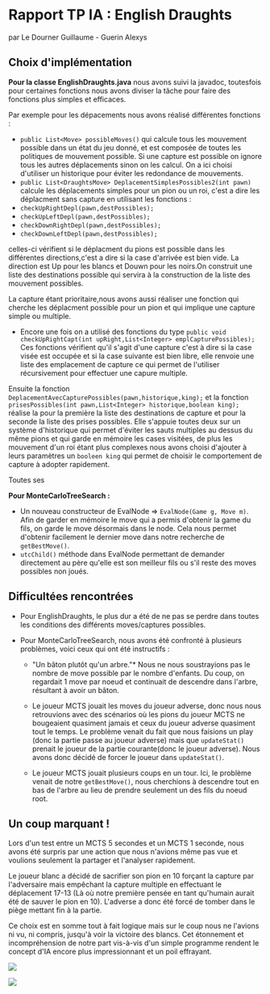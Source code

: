 # Rapport TP IA : English Draughts

par Le Dourner Guillaume - Guerin Alexys

## Choix d'implémentation

**Pour la classe EnglishDraughts.java** nous avons suivi la javadoc, toutesfois pour certaines fonctions nous avons diviser la tâche pour faire des fonctions plus simples et efficaces.

Par exemple pour les dépacements nous avons réalisé différentes fonctions :

* `public List<Move> possibleMoves()` qui calcule tous les mouvement possible dans un état du jeu donné, et est composée de toutes les politiques de mouvement possible. Si une capture est possible on ignore tous les autres déplacements sinon on les calcul. On a ici choisi d'utiliser un historique pour éviter les redondance de mouvements.
* `public List<DraughtsMove> DeplacementSimplesPossibles2(int pawn)` calcule les déplacements simples pour un pion ou un roi, c'est a dire les déplacment sans capture en utilisant les fonctions : 
* `checkUpRightDepl(pawn,destPossibles);`
* `checkUpLeftDepl(pawn,destPossibles);`
* `checkDownRightDepl(pawn,destPossibles);`
* `checkDownLeftDepl(pawn,destPossibles);`

celles-ci vérifient si le déplacment du pions est possible dans les différentes directions,c'est a dire si la case d'arrivée est bien vide. La direction est Up pour les blancs et Douwn pour les noirs.On construit une liste des destinations possible qui servira à la construction de la liste des mouvement possibles.

La capture étant prioritaire,nous avons aussi réaliser une fonction qui cherche les déplacment possible pour un pion et qui implique une capture simple ou multiple.

* Encore une fois on a utilisé des fonctions du type 
`public void checkUpRightCapt(int upRight,List<Integer> emplCapturePossibles);`
Ces fonctions vérifient qu'il s'agit d'une capture c'est à dire si la case visée est occupée et si la case suivante est bien libre, elle renvoie une liste des emplacement de capture ce qui permet de l'utiliser récursivement pour effectuer une capure multiple.

Ensuite la fonction `DeplacementAvecCapturePossibles(pawn,historique,king);` et la fonction `prisesPossibles(int pawn,List<Integer> historique,boolean king);` réalise la pour la première la liste des destinations de capture et pour la seconde la liste des prises possibles. Elle s'appuie toutes deux sur un système d'historique qui permet d'éviter les sauts multiples au dessus du même pions et qui garde en mémoire les cases visitées, de plus les mouvement d'un roi étant plus complexes nous avons choisi d'ajouter à leurs paramètres un `booleen king` qui permet de choisir le comportement de capture à adopter rapidement.

Toutes ses



**Pour MonteCarloTreeSearch :**
* Un nouveau constructeur de EvalNode => `EvalNode(Game g, Move m)`. Afin de garder en mémoire le move qui a permis d'obtenir la game du fils, on garde le move désormais dans le node. Cela nous permet d'obtenir facilement le dernier move dans notre recherche de `getBestMove()`.
* `utcChild()` méthode dans EvalNode permettant de demander directement au père qu'elle est son meilleur fils ou s'il reste des moves possibles non joués.
   
 




## Difficultées rencontrées

* Pour EnglishDraughts, le plus dur a été de ne pas se perdre dans toutes les conditions des différents moves/captures possibles.

* Pour MonteCarloTreeSearch, nous avons été confronté à plusieurs problèmes, voici ceux qui ont été instructifs  :
    * "Un bâton plutôt qu'un arbre."* Nous ne nous soustrayions pas le nombre de move possible par le nombre d'enfants. Du coup, on regardait 1 move par noeud et continuait de descendre dans l'arbre, résultant à avoir un bâton.
    
    * Le joueur MCTS jouait les moves du joueur adverse, donc nous nous retrouvions avec des scénarios où les pions du joueur MCTS ne bougeaient quasiment jamais et ceux du joueur adverse quasiment tout le temps. Le problème venait du fait que nous faisions un play (donc la partie passe au joueur adverse) mais que `updateStat()` prenait le joueur de la partie courante(donc le joueur adverse). Nous avons donc décidé de forcer le joueur dans `updateStat()`.
    
    * Le joueur MCTS jouait plusieurs coups en un tour. Ici, le problème venait de notre `getBestMove()`, nous cherchions à descendre tout en bas de l'arbre au lieu de prendre seulement un des fils du noeud root.

    
## Un coup marquant !

Lors d'un test entre un MCTS 5 secondes et un MCTS 1 seconde, nous avons été surpris par une action que nous n'avions même pas vue et voulions seulement la partager et l'analyser rapidement.

Le joueur blanc a décidé de sacrifier son pion en 10 forçant la capture par l'adversaire mais empêchant la capture multiple en effectuant le déplacement 17-13 (Là où notre première pensée en tant qu'humain aurait été de sauver le pion en 10). L'adverse a donc été forcé de tomber dans le piège mettant fin à la partie.

Ce choix est en somme tout à fait logique mais sur le coup nous ne l'avions ni vu, ni compris, jusqu'à voir la victoire des blancs. Cet étonnement et incompréhension de notre part vis-à-vis d'un simple programme rendent le concept d'IA encore plus impressionnant et un poil effrayant.

![](https://i.imgur.com/9ccxMGU.png)

![](https://i.imgur.com/dFO1NXL.png)
